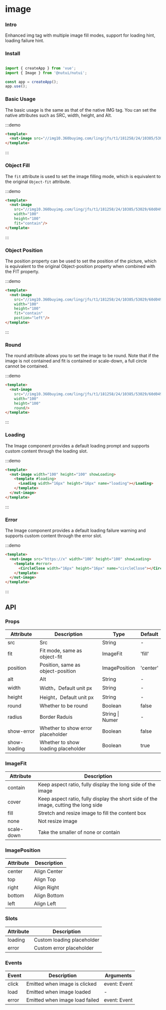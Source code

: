 # image 

### Intro

Enhanced img tag with multiple image fill modes, support for loading hint, loading failure hint.

### Install

```javascript

import { createApp } from 'vue';
import { Image } from '@nutui/nutui';

const app = createApp();
app.use();

```

### Basic Usage


The basic usage is the same as that of the native IMG tag. You can set the native attributes such as SRC, width, height, and Alt.

:::demo

```html
<template>
  <nut-image src="//img10.360buyimg.com/ling/jfs/t1/181258/24/10385/53029/60d04978Ef21f2d42/92baeb21f907cd24.jpg" width="100" height="100"></nut-image>
</template>
```

:::

### Object Fill

The `fit` attribute is used to set the image filling mode, which is equivalent to the original `Object-fit` attribute.

:::demo

```html
<template>
  <nut-image 
    src="//img10.360buyimg.com/ling/jfs/t1/181258/24/10385/53029/60d04978Ef21f2d42/92baeb21f907cd24.jpg" 
    width="100" 
    height="100"
    fit="contain"/>
</template>
```

:::

### Object Position

The position property can be used to set the position of the picture, which is equivalent to the original Object-position property when combined with the FIT property.

:::demo

```html
<template>
  <nut-image 
    src="//img10.360buyimg.com/ling/jfs/t1/181258/24/10385/53029/60d04978Ef21f2d42/92baeb21f907cd24.jpg" 
    width="100" 
    height="100"
    fit="contain"
    postion="left"/>
</template>
```

:::

### Round

The round attribute allows you to set the image to be round. Note that if the image is not contained and fit is contained or scale-down, a full circle cannot be contained.

:::demo

```html
<template>
  <nut-image 
    src="//img10.360buyimg.com/ling/jfs/t1/181258/24/10385/53029/60d04978Ef21f2d42/92baeb21f907cd24.jpg" 
    width="100" 
    height="100"
    round/>
</template>
```

:::

### Loading

The Image component provides a default loading prompt and supports custom content through the loading slot.

:::demo

```html
<template>
  <nut-image width="100" height="100" showLoading>
    <template #loading>
      <Loading width="16px" height="16px" name="loading"></Loading>
    </template>
  </nut-image>
</template>
```

:::

### Error

The Image component provides a default loading failure warning and supports custom content through the error slot.

:::demo

```html
<template>
  <nut-image src="https://x" width="100" height="100" showLoading>
    <template #error>
      <CircleClose width="16px" height="16px" name="circleClose"></CircleClose>
    </template>
  </nut-image>
</template>
```

:::

## API

### Props

| Attribute         | Description                             | Type   | Default           |
|--------------|----------------------------------|--------|------------------|
| src         | Src               | String | -                |
| fit         | Fit mode, same as object-fit     | ImageFit | 'fill'                |
| position    | Position, same as object-position  | ImagePosition | 'center'              |
| alt         | Alt               | String | -                |
| width         | Width，Default unit px             | String | -                |
| height         | Height，Default unit px              | String | -                |
| round         | Whether to be round               | Boolean | false              |
| radius         | Border Raduis               | String \| Numer | -                |
| show-error         | Whether to show error placeholder | Boolean | false              |
| show-loading         | Whether to show loading placeholder | Boolean | true              |

### ImageFit 

| Attribute         | Description                             |
|--------------|----------------------------------|
| contain         | Keep aspect ratio, fully display the long side of the image    |
| cover         | Keep aspect ratio, fully display the short side of the image, cutting the long side     |
| fill    | Stretch and resize image to fill the content box  |
| none    | Not resize image  |
| scale-down    | Take the smaller of none or contain  |

### ImagePosition 

| Attribute         | Description                             |
|--------------|----------------------------------|
| center         | Align Center    |
| top         | Align Top     |
| right    | Align Right  |
| bottom    | Align Bottom  |
| left   | Align Left  |

### Slots
| Attribute         | Description                             |
|--------------|----------------------------------|
| loading      | Custom loading placeholder     |
| error    | Custom error placeholder  |

### Events

| Event | Description           | Arguments     |
|--------|----------------|--------------|
| click  | Emitted when image is clicked | event: Event |
| load  | Emitted when image loaded | - |
| error  | Emitted when image load failed | event: Event |

